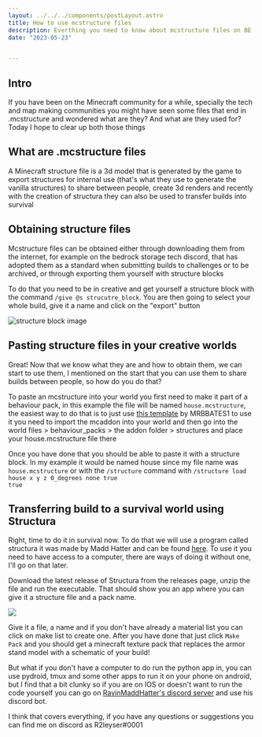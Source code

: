 ```yaml
---
layout: ../../../components/postLayout.astro
title: How to use mcstructure files
description: Everthing you need to know about mcstructure files on BE
date: "2023-05-23"


---
```


## Intro

If you have been on the Minecraft community for a while, specially the tech and map making communities you might have seen some files that end in .mcstructure and wondered what are they? And what are they used for? Today I hope to clear up both those things

## What are .mcstructure files

A Minecraft structure file is a 3d model that is generated by the game to export structures for internal use (that's what they use to generate the vanilla structures) to share between people, create 3d renders and recently with the creation of structura they can also be used to transfer builds into survival

## Obtaining structure files

Mcstructure files can be obtained either through downloading them from the internet, for example on the bedrock storage tech discord, that has adopted them as a standard when submitting builds to challenges or to be archived, or through exporting them yourself with structure blocks    

To do that you need to be in creative and get yourself a structure block with the command <code>/give @s strucutre_block</code>. You are then going to select your whole build, give it a name and click on the "export" button

![structure block image](https://cdn.discordapp.com/attachments/523978560793477120/1110665255509557349/image.png)

## Pasting structure files in your creative worlds

Great! Now that we know what they are and how to obtain them, we can start to use them, I mentioned on the start that you can use them to share builds between people, so how do you do that? 

To paste an mcstructure into your world you first need to make it part of a behaviour pack, in this example the file will be named <code>house.mcstructure</code>, the easiest way to do that is to just use <a href="https://github.com/MRBBATES1/StructureImports/raw/main/StructureImports.mcaddon">this template</a> by MRBBATES1 to use it you need to import the mcaddon into your world and then go into the world files > behaviour_packs > the addon folder > structures and place your house.mcstructure file there

Once you have done that you should be able to paste it with a structure block. In my example it would be named <span class="gradient-text">house</span> since my file name was <code>house.mcstructure</code> or with the <code>/structure</code> command with <code>/structure load house x y z 0_degrees none true true</code>

## Transferring build to a survival world using Structura

Right, time to do it in survival now. To do that we will use a program called <span class="gradient-text">structura</span> it was made by Madd Hatter and can be found <a href="https://github.com/RavinMaddHatter/Structura/releases/">here</a>. To use it you need to have access to a computer, there are ways of doing it without one, I'll go on that later.

Download the latest release of Structura from the releases page, unzip the file and run the executable. That should show you an app where you can give it a structure file and a pack name.

![](https://cdn.discordapp.com/attachments/523978560793477120/1110675328084475934/image.png)

Give it a file, a name and if you don't have already a material list you can click on make list to create one. After you have done that just click <code>Make Pack</code> and you should get a minecraft texture pack that replaces the armor stand model with a schematic of your build!

But what if you don't have a computer to do run the python app in, you can use pydroid, tmux and some other apps to run it on your phone on android, but I find that a bit clunky so if you are on IOS or doesn't want to run the code yourself you can go on <a href="https://discord.com/invite/M7MHtUab2r">RavinMaddHatter's discord server</a> and use his discord bot.

I think that covers everything, if you have any questions or suggestions you can find me on discord as <span class="gradient-text">R2leyser#0001</span> 
